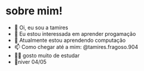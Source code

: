 # sobre mim!

- 👋 Oi, eu sou a tamires
- 👀 Eu estou interessada em aprender progamação 
- 🌱 Atualmente estou aprendendo computação
- 📫 Como chegar até a mim: @tamires.fragoso.904
- ✍🏻 gosto muito de estudar
- 🥳niver 04/05

